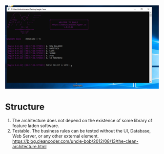 <kbd> <img src="https://github.com/ManuCiao10/eagle/blob/master/handler/utils/git.jpeg" /> </kbd>

# Structure

1. The architecture does not depend on the existence of some library of feature laden software.
2. Testable. The business rules can be tested without the UI, Database, Web Server, or any other external element.
   https://blog.cleancoder.com/uncle-bob/2012/08/13/the-clean-architecture.html
